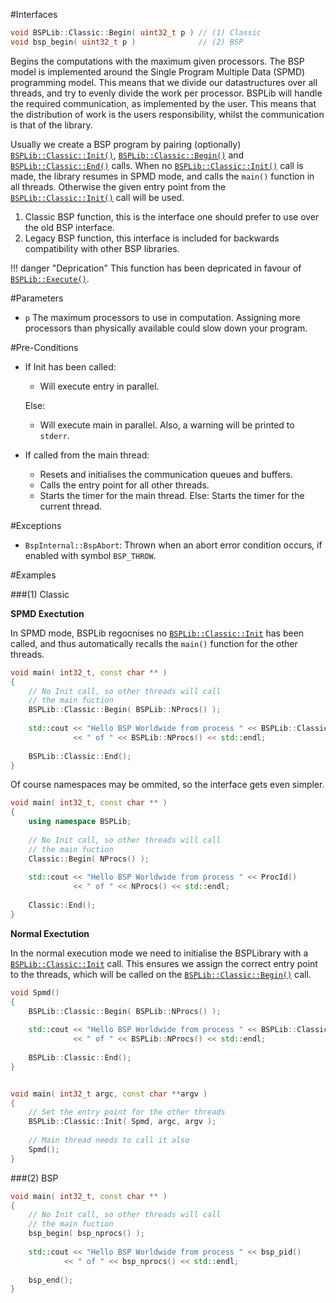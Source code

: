 #Interfaces

```cpp
void BSPLib::Classic::Begin( uint32_t p ) // (1) Classic
void bsp_begin( uint32_t p )              // (2) BSP
```

Begins the computations with the maximum given processors. The BSP model is implemented around the 
Single Program Multiple Data (SPMD) programming model. This means that we divide our datastructures 
over all threads, and try to evenly divide the work per processor. BSPLib will handle the required 
communication, as implemented by the user. This means that the distribution of work
is the users responsibility, whilst the communication is that of the library.

Usually we create a BSP program by pairing (optionally) [`BSPLib::Classic::Init()`](init.md), [`BSPLib::Classic::Begin()`](begin.md) 
and [`BSPLib::Classic::End()`](end.md) calls. When no [`BSPLib::Classic::Init()`](init.md) call is made, the library resumes in 
SPMD mode, and calls the `main()` function in all threads. Otherwise the given entry point from the
[`BSPLib::Classic::Init()`](init.md) call will be used.

1. Classic BSP function, this is the interface one should prefer to use over the old BSP interface.
2. Legacy BSP function, this interface is included for backwards compatibility with other BSP libraries.

!!! danger "Deprication"
    This function has been depricated in favour of [`BSPLib::Execute()`](execute.md).
    
#Parameters

* `p` The maximum processors to use in computation. Assigning more processors than 
      physically available could slow down your program.

#Pre-Conditions

 * If Init has been called: 
    * Will execute entry in parallel.
  
    Else: 

    * Will execute main in parallel. Also, a warning will be printed to `stderr`.
        
 * If called from the main thread:
 
    * Resets and initialises the communication queues and buffers.
    * Calls the entry point for all other threads.
    * Starts the timer for the main thread.
   Else:
     Starts the timer for the current thread.

#Exceptions

* `BspInternal::BspAbort`: 
  Thrown when an abort error condition occurs, if enabled with symbol `BSP_THROW`.
  
#Examples

###(1) Classic

**SPMD Exectution**

In SPMD mode, BSPLib regocnises no [`BSPLib::Classic::Init`](init.md) has been called,
and thus automatically recalls the `main()` function for the other threads.

```cpp
void main( int32_t, const char ** )
{
    // No Init call, so other threads will call
    // the main fuction
    BSPLib::Classic::Begin( BSPLib::NProcs() );
    
    std::cout << "Hello BSP Worldwide from process " << BSPLib::Classic::ProcId() 
              << " of " << BSPLib::NProcs() << std::endl;
    
    BSPLib::Classic::End();
}
```

Of course namespaces may be ommited, so the interface gets even simpler.

```cpp
void main( int32_t, const char ** )
{
    using namespace BSPLib;
    
    // No Init call, so other threads will call
    // the main fuction
    Classic::Begin( NProcs() );
    
    std::cout << "Hello BSP Worldwide from process " << ProcId() 
              << " of " << NProcs() << std::endl;
    
    Classic::End();
}
```

**Normal Exectution**

In the normal execution mode we need to initialise the BSPLibrary with a [`BSPLib::Classic::Init`](init.md) call.
This ensures we assign the correct entry point to the threads, which will be called on the
[`BSPLib::Classic::Begin()`](begin.md) call.

```cpp
void Spmd()
{  
    BSPLib::Classic::Begin( BSPLib::NProcs() );
    
    std::cout << "Hello BSP Worldwide from process " << BSPLib::Classic::ProcId() 
              << " of " << BSPLib::NProcs() << std::endl;
              
    BSPLib::Classic::End();
}


void main( int32_t argc, const char **argv )
{
    // Set the entry point for the other threads
    BSPLib::Classic::Init( Spmd, argc, argv );
    
    // Main thread needs to call it also
    Spmd();
}
```

###(2) BSP

```cpp
void main( int32_t, const char ** )
{
    // No Init call, so other threads will call
    // the main fuction
    bsp_begin( bsp_nprocs() );
    
    std::cout << "Hello BSP Worldwide from process " << bsp_pid() 
            << " of " << bsp_nprocs() << std::endl;
    
    bsp_end();
}
```